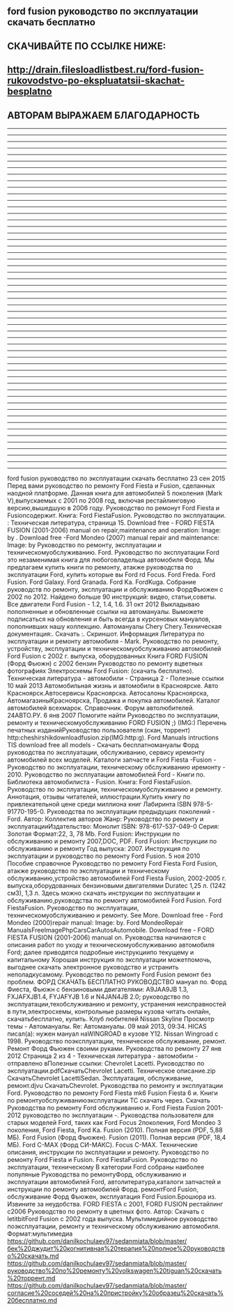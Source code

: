 ford fusion руководство по эксплуатации скачать бесплатно
--------------------------------------------------
СКАЧИВАЙТЕ ПО ССЫЛКЕ НИЖЕ:
--------------------------------------------------
http://drain.filesloadlistbest.ru/ford-fusion-rukovodstvo-po-ekspluatatsii-skachat-besplatno
--------------------------------------------------
АВТОРАМ ВЫРАЖАЕМ БЛАГОДАРНОСТЬ
--------------------------------------------------
--------------------------------------------------
--------------------------------------------------
--------------------------------------------------
--------------------------------------------------
--------------------------------------------------
--------------------------------------------------
--------------------------------------------------
--------------------------------------------------
--------------------------------------------------
--------------------------------------------------
--------------------------------------------------
--------------------------------------------------
--------------------------------------------------
--------------------------------------------------
--------------------------------------------------
--------------------------------------------------
--------------------------------------------------
--------------------------------------------------
--------------------------------------------------
--------------------------------------------------
--------------------------------------------------
--------------------------------------------------
--------------------------------------------------
--------------------------------------------------
--------------------------------------------------
--------------------------------------------------
--------------------------------------------------
--------------------------------------------------
--------------------------------------------------
--------------------------------------------------
--------------------------------------------------
--------------------------------------------------
--------------------------------------------------
--------------------------------------------------
--------------------------------------------------
--------------------------------------------------
--------------------------------------------------
--------------------------------------------------
--------------------------------------------------
--------------------------------------------------
--------------------------------------------------
--------------------------------------------------
--------------------------------------------------
--------------------------------------------------
--------------------------------------------------
--------------------------------------------------
--------------------------------------------------
--------------------------------------------------
--------------------------------------------------
--------------------------------------------------
--------------------------------------------------
--------------------------------------------------
--------------------------------------------------
ford fusion руководство по эксплуатации скачать бесплатно 23 сен 2015  Перед вами руководство по ремонту Ford Fiesta и Fusion, сделанных наодной платформе. Данная книга для автомобилей 5 поколения (Mark V),выпускаемых с 2001 по 2008 год, включая рестайлинговую версию,вышедшую в 2006 году. Руководство по ремонут Ford Fiesta и Fusionсодержит. Книга: Ford FiestaFusion. Руководство по эксплуатации. : Техническая литература, страница 15. Download free - FORD FIESTA  FUSION (2001-2006) manual on repair,maintenance and operation: Image: by .  Download free -Ford Mondeo (2007) manual repair and maintenance: Image: by  Руководство по ремонту, эксплуатации и техническомуобслуживанию. Ford. Руководство по эксплуатации Ford  это незаменимая книга для любоговладельца автомобиля Форд. Мы предлагаем купить книги по ремонту, атакже руководства по эксплуатации Ford, купить которые вы  Ford rd Focus. Ford Freda. Ford Fusion. Ford Galaxy. Ford Granada. Ford Ka. FordKuga. Собрание руководств по ремонту, эксплуатации и обслуживанию ФордФьюжен с 2002 по 2012. Найдено больше 90 инструкций: видео, статьи,советы. Все двигатели Ford Fusion - 1.2, 1.4, 1.6. 31 окт 2012  Выкладываю пополненные и обновленные ссылки на автомануалы. Выможете подписаться на обновления  и быть всегда в курсеновых мануалов, пополнивших нашу коллекцию. Автомануалы Chery Chery.Техническая документация:. Скачать :. Cкриншот. Информация Литература по эксплуатации и ремонту автомобиля - Mark. Руководство по ремонту, устройству, эксплуатации и техническомуобслуживанию автомобилей Ford Fusion с 2002 г. выпуска, оборудованных Книга FORD FUSION (Форд Фьюжн) с 2002 бензин Руководство по ремонту вцветных фотографиях  Электросхемы Ford Fusion: (скачать бесплатно). Техническая литература - автомобили - Страница 2 - Полезные ссылки
10 май 2013  Автомобильная жизнь и автомобили в Красноярске. Авто Красноярск.Автосервисы Красноярска. Автосалоны Красноярска, АвтомагазиныКрасноярска, Продажа и покупка автомобилей. Каталог автомобилей всехмарок. Справочник. Форум автолюбителей. 24АВТО.РУ. 6 янв 2007  Помогите найти Руководство по эксплуатации, ремонту и техническомуобслуживанию FORD FUSION ;) (IMG:) Перечень печатных изданийРуководство пользователя (скан, торрент)  http:cheshirshikdownloadfusion.zip(IMG:http:g). Ford Manuals intructions TIS download free all models - Скачать бесплатномануалы Форд руководства по эксплуатации, обслуживанию, сервису иремонту автомобилей всех моделей. Каталоги запчасте и  Ford Fiesta -Fusion - Руководство по эксплуатации, техническому обслуживанию иремонту - 2010. Руководство по эксплуатации автомобилей Ford - Книги по. Библиотека автомобилиста - Fusion. Книга: Ford FiestaFusion. Руководство по эксплуатации, техническомуобслуживанию и ремонту. Аннотация, отзывы читателей, иллюстрации.Купить книгу по привлекательной цене среди миллиона книг Лабиринта ISBN 978-5-91770-195-0. Руководства по эксплуатации предыдущих поколений - Ford. Автор: Коллектив авторов Жанр: Руководство по ремонту и эксплуатацииИздательство: Монолит ISBN: 978-617-537-049-0 Серия: Золотая Формат:22, 3, 78 Mb. Ford Fusion: Инструкции по обслуживанию и ремонту 2007,DOC, PDF. Ford Fusion: Инструкции по обслуживанию и ремонту Год выпуска: 2007. Инструкция по эксплуатации и руководство по ремонту Ford Fusion. 5 ноя 2010  Пособие справочное Руководство по ремонту Ford Fiesta  Ford Fusion, атакже руководство по эксплуатации и техническому обслуживанию,устройство автомобилей Ford Fiesta  Fusion, 2002-2005 г. выпуска,оборудованных бензиновыми двигателями Duratec 1,25 л. (1242 см3), 1,3 л.
Здесь можно скачать инструкции по эксплуатации и обслуживанию,руководства по ремонту автомобилей Ford Fusion. Ford FiestaFusion. Руководство по эксплуатации, техническомуобслуживанию и ремонту. See More. Download free - Ford Mondeo (2000)repair manual: Image: by. Ford MondeoRepair ManualsFreeImagePhpCarsCarAutosAutomobile. Download free - FORD FIESTA  FUSION (2001-2006) manual on. Руководства начинаются с описания работ по уходу и техническомуобслуживанию автомобиля Ford; далее приводятся подробные инструкциипо текущему и капитальному  Хорошая инструкция по эксплуатации можетпомочь, выгоднее скачать электронное руководство и устранить неполадкусамому. Руководство по ремонту Ford Fusion ремонт без проблем. ФОРД СКАЧАТЬ БЕСПЛАТНО РУКОВОДСТВО мануал по. Форд Фиеста, Фьюжн с бензиновыми двигателями: A9JAA9JB 1.3, FXJAFXJB1.4, FYJAFYJB 1.6 и N4JAN4JB 2.0; руководство по эксплуатации,техобслуживанию и ремонту, устранения неисправностей в пути,электросхемы, контрольные размеры кузова читать онлайн, скачатьбесплатно, купить. Клуб любителей Nissan Skyline  Просмотр темы - Автомануалы. Re: Автомануалы. 09 май 2013, 09:34. HICAS писал(а): нужен мануал наWINGROAD в кузове Y12. Nissan Wingroad с 1998. Руководство поэксплуатации, техническое обслуживание, ремонт. Ремонт Форд Фьюжен своими руками. Руководства по ремонту
27 янв 2012  Страница 2 из 4 - Техническая литература - автомобили - отправлено вПолезные ссылки: Chevrolet Lacetti. Руководство по эксплуатации.pdfСкачатьChevrolet Lacetti. Техническое описание.zip СкачатьChevrolet LacettiSedan. Эксплуатация, обслуживание, ремонт.djvu СкачатьChevrolet. Руководства по ремонту и эксплуатации Ford. Руководство по ремонту Ford Fiesta mk6  Fusion  Fiesta 6 и. Книги по ремонтуобслуживаниюэксплуатации ТС скачать через. Скачать Руководства по ремонту Ford обслуживанию и. Ford Fiesta Fusion 2001-2012 руководство по эксплуатации -. Руководства пользователя для старых моделей Ford, таких как Ford Focus 2поколения, Ford Mondeo 3 поколения, Ford Fiesta, Ford Ka.  Fusion (2010). Полная версия (PDF, 5,88 МБ). Ford Fusion (Форд Фьюжен). Fusion (2011). Полная версия (PDF, 18,4 МБ). Ford C-MAX (Форд СИ-МАКС). Focus C-MAX. Технические описания, инструкции по эксплуатации и ремонту. Руководство по ремонту Ford Fiesta и Fusion. Ford FiestaFusion. Руководство по эксплуатации, техническому
В категории Ford собраны наиболее популяные Руководства по ремонтуФорд, обслуживанию и эксплуатации автомобилей Ford, автолитература,каталоги запчастей и инструкции по ремонту автомобилей Форд.  ремонтFord Fusion, обслуживание Форд Фьюжен, эксплуатация Ford Fusion.Брошюра из. Извините за неудобства. FORD FIESTA с 2001, FORD FUSION рестайлинг с2006 Руководство по ремонту в цветных фото. Автор:  Скачать c letitbitFord Fusion с 2002 года выпуска. Мультимедийное руководство поэксплуатации, ремонту и техническому обслуживанию автомобиля. Формат:мультимедиа
https://github.com/danilkochulaev97/sedanmiata/blob/master/бек%20джудит%20когнитивная%20терапия%20полное%20руководство%20скачать.md
https://github.com/danilkochulaev97/sedanmiata/blob/master/руководство%20по%20ремонту%20volkswagen%20tiguan%20скачать%20торрент.md
https://github.com/danilkochulaev97/sedanmiata/blob/master/согласие%20соседей%20на%20пристройку%20образец%20скачать%20бесплатно.md